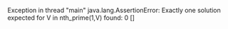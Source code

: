 Exception in thread "main" java.lang.AssertionError: Exactly one solution expected for V in nth_prime(1,V)
found: 0 []
